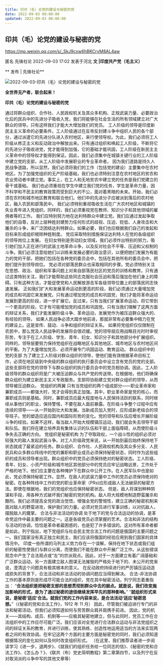 ```yaml
---
title: 印共（毛）论党的建设与秘密的党
date: 2022-09-03 00:00:00
updated: 2022-09-03 00:00:00
---
```



## 印共（毛）论党的建设与秘密的党



https://mp.weixin.qq.com/s/_SkJ9cxw6hBKCrvM8AL4aw




匿名 先锋社论 2022-09-03 17:02 发表于河北
**文 |印度共产党（毛主义）**

** 发布 | 先锋社论**

![2022-09-03-印共（毛）论党的建设与秘密的党](assets/2022-09-03-印共（毛）论党的建设与秘密的党.jpeg)

**全世界无产者，联合起来！**

**印共（毛）论党的建设与秘密的党**

通过将群众组织、合作社、人民政权机关及其众多机构、正规武装力量、必要政治化后的民兵中的先进分子吸收入党，我们将能够在社会生活的所有领域建立对广大群众的领导。只有这样我们才能大大增加我们的党员。
工人阶级的领导是印度新民主主义革命的必要条件。工人阶级通过在反帝反封建斗争中组织人民的各个部分，通过派遣它的先进分队进入农村地区，来行使领导权。为此，我们必须将工人阶级从修正主义和反动政治中解放出来。只有通过组织和唤起工人阶级，不断将它的先进分子吸收进党，党才能得到加强，它的基础才能巩固，工人阶级在新民主主义革命中的领导权才能得到保证。因此，我们必须集中在城镇关键行业的工人阶级中建立党的支部，从工人阶级中发展职业的专业革命者。
因为我们道路是持久人民战争道路，所以显然，我们必须将我们的工作（包括党的建设）主要集中在农村地区。为了加强党组织的无产阶级基础，我们也必须特别注意在农村地区的贫农和农业劳动者中建立党。事实上，在工人和无地贫农中建立党的任务是我们党建立的骨干或基础。
我们也必须重视在学生中建立我们党的任务，学生是革命力量，因不科学和不民主的教育政策而受到巨大的不公，面对着黑暗的未来。开始，我们必须在农村和城市地区教育和联合他们。他们中的先进分子应被派到落后的农村地区，融入农民和部落民中。
我们必须特别重视吸收生活在广大农村地区和城镇的失业青年进入党组织。同样的，我们必须重视党在教师、知识分子和其他领域的雇佣者等的工作。
我们应特别努力地在达利特群众中建立党。我们应通过发起争取他们的自尊，反对上层种姓封建势力任何形式的歧视、压迫、贬低、人身攻击和大屠杀的斗争，来广泛团结达利特群众。如果必要，我们也应根据我们自己的发起和目标来形成组织根除种姓制度。
党应采取特别措施保证达利特人在党的各级组织的领导岗位上发展。
在妇女特别是劳动妇女领域，我们必须作出特别的努力，吸引她们加入正在进行的武装土地革命斗争，以及反对社会不平等、压迫和父权制的斗争。我们必须注意给她们以训练来发展必要的政治意识，以便把她们发展为有能力的党的干部，把她们包括在各种党的委员会中，包括在其他所有的委员会中，把她们提升到领导岗位。
党必须对部落民群众也采取相同的步骤。党必须特别关注在思想、政治、组织和军事问题上对来自部落民社区的党员的训练和教育。只有通过这类特别关注，我们才能帮助这些同志克服社会压迫和落后强加在他们身上的障碍。只有这种方法，才能促使党和人民解放游击军各级领导位置上的部落民同志快速发展。
正如我们扩大和发展革命运动到更高的阶段，我们必须通过大量增加党的成员和巩固它来发展党。只有通过增加党的成员和巩固党，我们才能将革命运动发展到更高的阶段，进一步扩展它。反过来，只有当我们扩展革命运动，将它带到一个更高的阶段，它才有可能增加党的成员和巩固党。只有当我们理解了这两方面的辩证关系，我们才能发展阶级斗争、革命运动，发展党作为被压迫群众强大的、有经验的领导。
如果人民战争必须大踏步地前进，那就非常有必要集中精力在党的建设上。这是宣传、鼓动、斗争和组织的辩证关系。
如果将党组织仅仅限制在农民中，那么党及人民战争的发展将会很迟缓。党的领导层应用战略目光时时审视形势，专注于在工人阶级、学生、青年、妇女、知识分子和其他部分中扩展组织。同样的，领导层要努力保持党组织在战略地区与其他地区、城市地区与农村地区间的平衡。为了大量增加党员、必须开展专门巩固运动、教育运动。
群众组织中的党的支部
为了建立工人阶级对群众组织的领导，使他们能有效根据革命目标工作，必须在地区级到中央级的群众组织的执行委员会中设立含有党员的党的支部。这些支部将在党的领导下与群众组织的执行委员会中的党员相协调。因此，工人阶级领导的群众组织将是广大被压迫群众与共产党的传送带。在根据地，他们将确保群众组织为建立新民主主义专政服务。支部将协助建立党对群众组织的领导，从而领导被压迫群众。
党组织的两翼
只有当党组织的两个组成部分——职业革命家和兼职成员——都强大时，党才会得到真正加强。其中，职业革命家是党的核心，而兼职成员则是基础。同时，兼职成员应最大程度地与人民保持活跃的联系，同时继续从事他们的职业，保持警惕，不要在敌人面前暴露。在阶级斗争整个过程中应有连续的领导——从一开始到壮大和发展。当新成员加入党时，应形成新老结合的领导班子。党的塑造应适应国内和国际形势的变化。党的领导和队伍应增长开展阶级斗争的经验。如果不这样，每当敌人开始大规模镇压运动，我们就会失去领导干部和队伍。我们将在建立培养具有集体认识的队伍和干部上面临障碍，从而使阶级斗争失去正确的方向。
党组织是秘密机构
为了夺取政权，一个战斗性的组织必须对较强大的敌人发起武装斗争。对工人阶级政党来说，从一开始到最后始终保持地下状态就成了最紧迫的任务。群众组织、合作社、人民政权机构及其众多分支、人民民兵和众多群众阵线中的党的兼职和职业成员必须保持秘密状态，同时作为这些组织的成员和领导者出现。群众组织中的党员必须保持绝对的秘密状态。工人阶级、青年、妇女、小资产阶级和城市地区其他部分中的党员应牢记战略远景，工作处于严格的地下。他们应主要在各种掩护下在群众中公开工作。在人民军队中也是如此，党必须保持秘密工作。显然，在敌人的武装力量中工作的党员必须保持绝对的秘密。在各种阵线中工作的党的职业革命家（PRs)应形成敌人无法破获的秘密方法。即使在根据地，我们的党组织也应保持秘密状态。
但是，敌人将谋划种种阴谋和手段，用各种方式破坏我们秘密的党的机构。敌人将大规模地制造野蛮屠杀和酷刑。我们必须提高全党的政治觉悟，增强全党的警惕性，建立正确的秘密机制来面对敌人的野蛮进攻，保护我们的力量。必须对党员进行军事训练，以对抗敌人，摆脱敌人的魔掌。
合法与非法活动的协调
处于地下的党与合法运动的协调，是革命党运作中最主要的问题之一。这是各级党员必须掌握的艺术。合法和非法的结构与活动的协调，恰恰是革命者最困惑的，也是犯了许多错误的。这对所有革命者都是如此，列宁指出，地下党组织与社会民主党合法工作的问题是俄国的主要问题之一。我们国家没有真正独立和民主，我们应该将俄国的经验应用到我们国家的具体情况中。
印度一些所谓的马列主义势力存在一个误解，保持在地下状态或我们组织的秘密性使我们与群众分离，而使我们不能在群众中开展广泛工作。从这些错误观念中产生了合法观点或“左”的宗派观点。因此，对于一方面建立有着广阔基础和广泛群众运动，另一方面建立敌人图谋无法摧毁的严格处于地下的、未公开的党来说，澄清这个问题具有极其根本的意义。
在反动政府持续进行的严厉镇压运动造成损失的背景下，合法活动和非法活动的协调问题应当得到解决。
合法-非法协调工作的基本原则是形成尽可能合法的组织，党在其中秘密活动。列宁同志着重指出：
“**合法组织是把秘密支部的思想贯彻到群众中去的据点。就是说，我们改变施加影响的形式，是为了通过秘密的途径继续发挥早先的那种影响。**”
“**就组织形式来说，是秘密‘适应’合法。就我们党的工作内容来说，是合法活动‘适应’秘密思想。**”（《秘密的党和合法工作》，1912 年 11 月）
因此，尽管我们被迫进行专门的非法和秘密活动，但我们必须知道如何与劳苦群众肩并肩携手前进。
因此，党的机关——其结构、成员、机制等——应极其秘密地建立，但与此同时，党员工作在合法组织中的工作应尽可能广泛。我们应该对全党进行合法群众运动与非法党组织之间的辩证关系的教育，并进行训练，使其熟练、创造性地运用适当的方法来实现两者之间的有效协调。在牢记这两个方面的主要方面是秘密党的同时，我们必须知道根据情况的变化如何以及何时改变组织形式。
（在这里，我们推荐读者进一步阅读学习《进一步，退两步》、《就我们的组织任务给一位同志的信》、《秘密的党和合法工作》、《怎么办？》、《联共（布）党史简明教程》第二章第四节，以及列宁在反对取消派的斗争中写的其他文章等）
